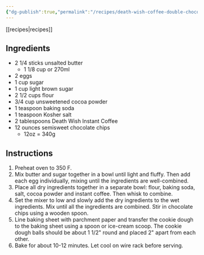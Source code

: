 ```yaml
---
{"dg-publish":true,"permalink":"/recipes/death-wish-coffee-double-chocolate-cookie/"}
---
```



[[recipes\|recipes]]
## Ingredients
- 2 1/4 sticks unsalted butter
  + 1 1/8 cup or 270ml
- 2 eggs
- 1 cup sugar
- 1 cup light brown sugar
- 2 1/2 cups flour
- 3/4 cup unsweetened cocoa powder
- 1 teaspoon baking soda
- 1 teaspoon Kosher salt
- 2 tablespoons Death Wish Instant Coffee
- 12 ounces semisweet chocolate chips
  + 12oz = 340g

## Instructions
1. Preheat oven to 350 F.
2. Mix butter and sugar together in a bowl until light and fluffy. Then add each egg individually, mixing until the ingredients are well-combined.
3. Place all dry ingredients together in a separate bowl: flour, baking soda, salt, cocoa powder and instant coffee. Then whisk to combine.
4. Set the mixer to low and slowly add the dry ingredients to the wet ingredients. Mix until all the ingredients are combined. Stir in chocolate chips using a wooden spoon.
5. Line baking sheet with parchment paper and transfer the cookie dough to the baking sheet using a spoon or ice-cream scoop. The cookie dough balls should be about 1 1/2" round and placed 2" apart from each other. 
6. Bake for about 10-12 minutes. Let cool on wire rack before serving.